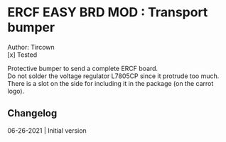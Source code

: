 # ERCF EASY BRD MOD : Transport bumper
Author: Tircown\
[x] Tested

Protective bumper to send a complete ERCF board.\
Do not solder the voltage regulator L7805CP since it protrude too much. There is a slot on the side for including it in the package (on the carrot logo).

## Changelog
06-26-2021 | Initial version
